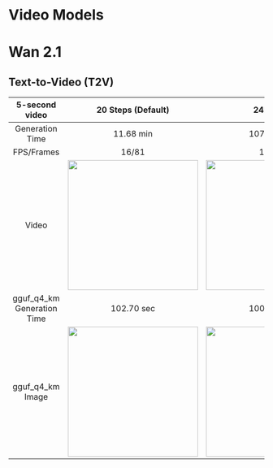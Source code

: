 # Video Models

# Wan 2.1

## Text-to-Video (T2V)

| 5-second video | 20 Steps (Default) | 24 Steps | 28 Steps |
|:-:|:-:|:-:|:-:|
|  Generation Time | 11.68 min | 107.94 sec | 2.08 min |
| FPS/Frames| 16/81 | 16/81 | 16/81
| Video | <img src="https://github.com/Baratan-creates/-image-generation-tables/blob/main/Image-Generation\Video-Models\native.mp4?raw=true" width="256"> | <img src="https://github.com/Baratan-creates/-image-generation-tables/blob/main/Image-Generation\Kontext\fp824.png?raw=true" width="256"> | <img src="https://github.com/Baratan-creates/-image-generation-tables/blob/main/Image-Generation\Kontext\fp828.png?raw=true" width="256"> |
| gguf_q4_km Generation Time | 102.70 sec | 100.22 sec| 118.02 sec | 
| gguf_q4_km Image | <img src="https://github.com/Baratan-creates/-image-generation-tables/blob/main/Image-Generation\Kontext\q420.png?raw=true" width="256"> | <img src="https://github.com/Baratan-creates/-image-generation-tables/blob/main/Image-Generation\Kontext\q424.png?raw=true" width="256"> | <img src="https://github.com/Baratan-creates/-image-generation-tables/blob/main/Image-Generation\Kontext\q428.png?raw=true" width="256"> |